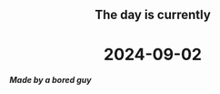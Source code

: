 <h2 align=center>The day is currently</h2>
<h1 align=center><!--TIME BEGIN-->2024-09-02<!--TIME END--></h1>
<h5>Made by a bored guy</h5>
